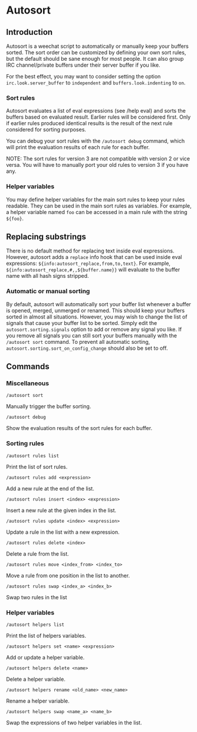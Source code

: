 # Autosort

## Introduction
Autosort is a weechat script to automatically or manually keep your buffers sorted.
The sort order can be customized by defining your own sort rules,
but the default should be sane enough for most people.
It can also group IRC channel/private buffers under their server buffer if you like.

For the best effect, you may want to consider setting the option `irc.look.server_buffer` to `independent` and `buffers.look.indenting` to `on`.

### Sort rules
Autosort evaluates a list of eval expressions (see /help eval) and sorts the buffers based on evaluated result.
Earlier rules will be considered first.
Only if earlier rules produced identical results is the result of the next rule considered for sorting purposes.

You can debug your sort rules with the `/autosort debug` command, which will print the evaluation results of each rule for each buffer.

NOTE: The sort rules for version 3 are not compatible with version 2 or vice versa.
You will have to manually port your old rules to version 3 if you have any.

### Helper variables
You may define helper variables for the main sort rules to keep your rules readable.
They can be used in the main sort rules as variables.
For example, a helper variable named `foo` can be accessed in a main rule with the string `${foo}`.

## Replacing substrings
There is no default method for replacing text inside eval expressions.
However, autosort adds a `replace` info hook that can be used inside eval expressions: `${info:autosort_replace,from,to,text}`.
For example, `${info:autosort_replace,#,,${buffer.name}}` will evaluate to the buffer name with all hash signs stripped.

### Automatic or manual sorting
By default, autosort will automatically sort your buffer list whenever a buffer is opened, merged, unmerged or renamed.
This should keep your buffers sorted in almost all situations.
However, you may wish to change the list of signals that cause your buffer list to be sorted.
Simply edit the `autosort.sorting.signals` option to add or remove any signal you like.
If you remove all signals you can still sort your buffers manually with the `/autosort sort` command.
To prevent all automatic sorting, `autosort.sorting.sort_on_config_change` should also be set to off.

## Commands

### Miscellaneous
```
/autosort sort
```
Manually trigger the buffer sorting.

```
/autosort debug
```
Show the evaluation results of the sort rules for each buffer.


### Sorting rules
```
/autosort rules list
```
Print the list of sort rules.

```
/autosort rules add <expression>
```
Add a new rule at the end of the list.

```
/autosort rules insert <index> <expression>
```
Insert a new rule at the given index in the list.

```
/autosort rules update <index> <expression>
```
Update a rule in the list with a new expression.

```
/autosort rules delete <index>
```
Delete a rule from the list.

```
/autosort rules move <index_from> <index_to>
```
Move a rule from one position in the list to another.

```
/autosort rules swap <index_a> <index_b>
```
Swap two rules in the list


### Helper variables
```
/autosort helpers list
```
Print the list of helpers variables.

```
/autosort helpers set <name> <expression>
```
Add or update a helper variable.

```
/autosort helpers delete <name>
```
Delete a helper variable.

```
/autosort helpers rename <old_name> <new_name>
```
Rename a helper variable.

```
/autosort helpers swap <name_a> <name_b>
```
Swap the expressions of two helper variables in the list.
